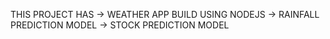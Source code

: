 THIS PROJECT HAS 
-> WEATHER APP BUILD USING NODEJS
-> RAINFALL PREDICTION MODEL
-> STOCK PREDICTION MODEL
